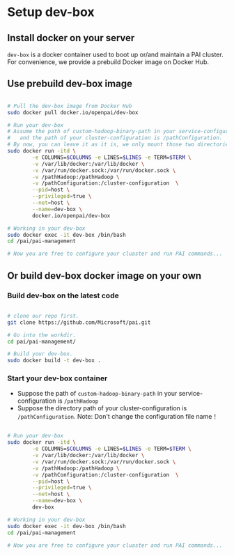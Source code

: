 # Setup dev-box

## Install docker on your server

```dev-box``` is a docker container used to boot up or/and maintain a PAI cluster. For convenience, we provide a prebuild Docker image on Docker Hub.

## Use prebuild dev-box image

```bash

# Pull the dev-box image from Docker Hub
sudo docker pull docker.io/openpai/dev-box

# Run your dev-box
# Assume the path of custom-hadoop-binary-path in your service-configuration is /pathHadoop,
#   and the path of your cluster-configuration is /pathConfiguration.
# By now, you can leave it as it is, we only mount those two directories into docker container for later usage.
sudo docker run -itd \
        -e COLUMNS=$COLUMNS -e LINES=$LINES -e TERM=$TERM \
        -v /var/lib/docker:/var/lib/docker \
        -v /var/run/docker.sock:/var/run/docker.sock \
        -v /pathHadoop:/pathHadoop \
        -v /pathConfiguration:/cluster-configuration  \
        --pid=host \
        --privileged=true \
        --net=host \
        --name=dev-box \
        docker.io/openpai/dev-box

# Working in your dev-box
sudo docker exec -it dev-box /bin/bash
cd /pai/pai-management

# Now you are free to configure your cluaster and run PAI commands...

```

## Or build dev-box docker image on your own

### Build dev-box on the latest code

```bash

# clone our repo first.
git clone https://github.com/Microsoft/pai.git

# Go into the workdir.
cd pai/pai-management/

# Build your dev-box.
sudo docker build -t dev-box .

```

### Start your dev-box container

- Suppose the path of ```custom-hadoop-binary-path``` in your service-configuration is ```/pathHadoop```
- Suppose the directory path of your cluster-configuration is ```/pathConfiguration```. Note: Don't change the configuration file name！

```bash

# Run your dev-box
sudo docker run -itd \
        -e COLUMNS=$COLUMNS -e LINES=$LINES -e TERM=$TERM \
        -v /var/lib/docker:/var/lib/docker \
        -v /var/run/docker.sock:/var/run/docker.sock \
        -v /pathHadoop:/pathHadoop \
        -v /pathConfiguration:/cluster-configuration  \
        --pid=host \
        --privileged=true \
        --net=host \
        --name=dev-box \
        dev-box

# Working in your dev-box
sudo docker exec -it dev-box /bin/bash
cd /pai/pai-management

# Now you are free to configure your cluaster and run PAI commands...

```